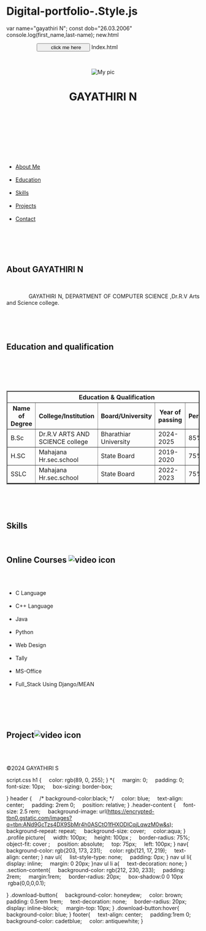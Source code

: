 # Digital-portfolio-.Style.js
var name="gayathiri N";
const dob="26.03.2006"
console.log(first_name,last-name);
new.html
<!DOCTYPE html>
<html lang="en">
<head>
    <meta charset="UTF-8">
    <meta name="viewport" content="width=device-width, initial-scale=1.0">
    <title>Document</title>
    <script>
        function hello(){
            alert('hello all');
        }
    </script>
</head>
<body>
    <button type="button" onclick="hello()">
        click me here
    </button>
</body>
</html>
Index.html
<!DOCTYPE html>
<html lang="en">
<head>
    <meta charset="UTF-8">
    <meta name="viewport" content="width=device-width, initial-scale=1.0">
    <title>GAYATHIRI N Digital Portfolio</title>
    <link rel="stylesheet" href="script.css">
    <LINK:favicon></LINK:favicon>
    </head>
<body>
    <header>

    
    <div class="header-content">
        <img src="https://encrypted-tbn0.gstatic.com/images?q=tbn:ANd9GcSwo5cJhu36dJfwZsQD-y_J8YFRgH57-l-A1VB6zE1UlCduR9Gjc-m4COd5qxcSeEtHWWo&usqp=CAU" alt="My pic" class="profile-picture">
        <h1>GAYATHIRI N</h1>
    </div>
    
</header>
<nav>
    <ul>
        <li><a href="#about">About Me</a></li>
        <li><a href="#education">Education</a></li>
        <li><a href="#skills">Skills</a></li>
        <li><a href="#projects">Projects</a></li>
        <li><a href="#contact">Contact</a></li>
        
    </ul>
</nav>    
<section id="about">
    <div class="section-content">
        <h2>About GAYATHIRI N</h2>
        <p style="text-align: justify;">
             GAYATHIRI N, DEPARTMENT OF COMPUTER SCIENCE ,Dr.R.V Arts and Science college.
        </p>
    </div>
</section>
<section id="education">
    <div class="section-content">
        <h2>Education and qualification</h2>
        <table border="2" cellspacing="5" width="100%" cellpadding="5">
            <tr>
                <th colspan="5">Education & Qualification</th>
            </tr>
            <tr>
                <th>Name of Degree</th>
                <th>College/Institution</th>
                <th>Board/University</th>
                <th>Year of passing</th>
                <th>Percentage</th>
            </tr>
            <tr>
                <td>B.Sc</td>
                <td>Dr.R.V ARTS AND SCIENCE college </td>
                <td>Bharathiar University</td>
                <td>2024-2025</td>
                <td>85%</td>
            </tr>
            <tr>
                <td>H.SC</td>
                <td>Mahajana Hr.sec.school </td>
                <td>State Board</td>
                <td>2019-2020</td>
                <td>75%</td>
            </tr>
            <tr>
                <td>SSLC</td>
                <td>Mahajana Hr.sec.school </td>
                <td>State Board</td>
                <td>2022-2023</td>
                <td>75%</td>
            </tr>
        </table>
    </div>
</section>
<section id="education">
    <div class="section-content">
        <h2>Skills</h2>
        <h2>Online Courses <img src="./video.gif" alt="video icon" class="icon"></h2>
        <ul>
            <li>C Language</li> 
            <li>C++ Language</li>
            <li>Java</li>
            <li>Python</li>
            <li>Web Design</li>
            <li>Tally</li>
            <li>MS-Office</li>
            <li>Full_Stack Using Django/MEAN</li>
        </ul>
    </div>
</section>
<section id="projects">
    <div class="section-content">
        <h2>Project<img src="./video.gif" alt="video icon" class="icon"></h2>
    </div>
</section>
<footer>
    <p>&copy;2024 GAYATHIRI S</p>
</footer>
<script src="script.css"></script>
</body>

</html>

script.css
h1
{
    color: rgb(89, 0, 255);
}
*{
    margin: 0;
    padding: 0;
    font-size: 10px;
    box-sizing: border-box;

}
header {
    /* background-color:black; */
    color: blue;
    text-align: center;
    padding: 2rem 0;
    position: relative;
}
.header-content {
    font-size: 2.5 rem;
    background-image: url(https://encrypted-tbn0.gstatic.com/images?q=tbn:ANd9GcTzs4DX9SbMr4h0ASCtO1fHXODlCqjLqwzM0w&s);
    background-repeat: repeat;
    background-size: cover;
    color:aqua;
}
.profile picture{
    width: 100px;
    height: 100px ;
    border-radius: 75%;
    object-fit: cover ;
    position: absolute;
    top: 75px;
    left: 100px;
}
nav{
    background-color: rgb(203, 173, 231);
    color: rgb(121, 17, 219);
    text-align: center;
}
nav ul{
    list-style-type: none;
    padding: 0px;
}
nav ul li{
    display: inline;
    margin: 0 20px;
}nav ul li a{
    text-decoration: none;
}
.section-content{
    background-color: rgb(212, 230, 233);
    padding: 2rem;
    margin:1rem;
    border-radius: 20px;
    box-shadow:0 0 10px  rgba(0,0,0,0.1);
    

}
.download-button{
    background-color: honeydew;
    color: brown;
    padding: 0.5rem 1rem;
    text-decoration: none;
    border-radius: 20px;
    display: inline-block;
    margin-top: 10px;
}
.download-button:hover{
    background-color: blue;
}
footer{
    text-align: center;
    padding:1rem 0;
    background-color: cadetblue;
    color: antiquewhite;
}
